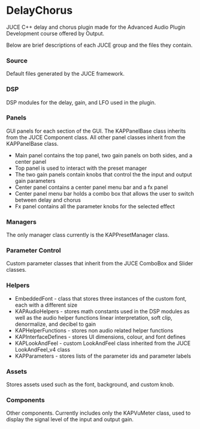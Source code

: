 # DelayChorus
JUCE C++ delay and chorus plugin made for the Advanced Audio Plugin Development course offered by Output.

Below are brief descriptions of each JUCE group and the files they contain.

### Source
Default files generated by the JUCE framework.

### DSP
DSP modules for the delay, gain, and LFO used in the plugin.

### Panels
GUI panels for each section of the GUI. The KAPPanelBase class inherits from the JUCE Component class. All other panel classes inherit from the KAPPanelBase class. 
- Main panel contains the top panel, two gain panels on both sides, and a center panel
- Top panel is used to interact with the preset manager
- The two gain panels contain knobs that control the the input and output gain parameters
- Center panel contains a center panel menu bar and a fx panel
- Center panel menu bar holds a combo box that allows the user to switch between delay and chorus
- Fx panel contains all the parameter knobs for the selected effect

### Managers
The only manager class currently is the KAPPresetManager class.

### Parameter Control
Custom parameter classes that inherit from the JUCE ComboBox and Slider classes.

### Helpers
- EmbeddedFont - class that stores three instances of the custom font, each with a different size
- KAPAudioHelpers - stores math constants used in the DSP modules as well as the audio helper functions linear interpretation, soft clip, denormalize, and decibel to gain
- KAPHelperFunctions - stores non audio related helper functions
- KAPInterfaceDefines - stores UI dimensions, colour, and font defines
- KAPLookAndFeel - custom LookAndFeel class inherited from the JUCE LookAndFeel_v4 class
- KAPParameters - stores lists of the parameter ids and parameter labels

### Assets
Stores assets used such as the font, background, and custom knob.

### Components
Other components. Currently includes only the KAPVuMeter class, used to display the signal level of the input and output gain.
